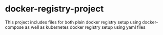 # docker-registry-project

This project includes files for both plain docker registry setup using docker-compose as well as kubernetes docker registry setup using yaml files
